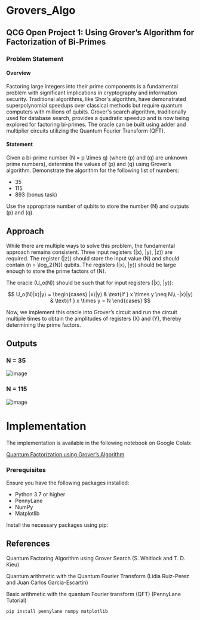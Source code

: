 # Grovers_Algo

## QCG Open Project 1: Using Grover’s Algorithm for Factorization of Bi-Primes

### Problem Statement

#### Overview

Factoring large integers into their prime components is a fundamental problem with significant implications in cryptography and information security. Traditional algorithms, like Shor's algorithm, have demonstrated superpolynomial speedups over classical methods but require quantum computers with millions of qubits. Grover's search algorithm, traditionally used for database search, provides a quadratic speedup and is now being explored for factoring bi-primes. The oracle can be built using adder and multiplier circuits utilizing the Quantum Fourier Transform (QFT).

#### Statement

Given a bi-prime number \(N = p \times q\) (where \(p\) and \(q\) are unknown prime numbers), determine the values of \(p\) and \(q\) using Grover’s algorithm. Demonstrate the algorithm for the following list of numbers:

- 35
- 115
- 893 (bonus task)

Use the appropriate number of qubits to store the number \(N\) and outputs \(p\) and \(q\).

## Approach

While there are multiple ways to solve this problem, the fundamental approach remains consistent. Three input registers \(|x⟩, |y⟩, |z⟩\) are required. The register \(|z⟩\) should store the input value \(N\) and should contain \(n = \log_2{N}\) qubits. The registers \(|x⟩, |y⟩\) should be large enough to store the prime factors of \(N\).

The oracle \(U_o(N)\) should be such that for input registers \(|x⟩, |y⟩\):

$$
U_o(N)|x⟩|y⟩ = \begin{cases} 
|x⟩|y⟩ & \text{if } x \times y \neq N\\ 
-|x⟩|y⟩ & \text{if } x \times y = N 
\end{cases}
$$

Now, we implement this oracle into Grover’s circuit and run the circuit multiple times to obtain the amplitudes of registers \(X\) and \(Y\), thereby determining the prime factors.

## Outputs

### N = 35
![image](https://github.com/adarshukla3005/Grovers_Algo/assets/122630902/46b1904e-f391-45a1-b504-ee6fbd59a251)

### N = 115
![image](https://github.com/adarshukla3005/Grovers_Algo/assets/122630902/4e39108d-e391-4c38-a15f-9de76f52a126)


# Implementation

The implementation is available in the following notebook on Google Colab:

[Quantum Factorization using Grover’s Algorithm](https://colab.research.google.com/github/adarshukla3005/Grovers_Algo/blob/main/Grover_method_for(115_%26_35).ipynb)
        

### Prerequisites

Ensure you have the following packages installed:

- Python 3.7 or higher
- PennyLane
- NumPy
- Matplotlib

Install the necessary packages using pip:

## References

Quantum Factoring Algorithm using Grover Search (S. Whitlock and T. D. Kieu)

Quantum arithmetic with the Quantum Fourier Transform (Lidia Ruiz-Perez and Juan Carlos Garcia-Escartin)

Basic arithmetic with the quantum Fourier transform (QFT) (PennyLane Tutorial)

```sh
pip install pennylane numpy matplotlib
